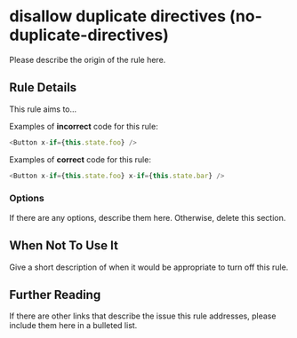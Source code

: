 # disallow duplicate directives (no-duplicate-directives)

Please describe the origin of the rule here.


## Rule Details

This rule aims to...

Examples of **incorrect** code for this rule:

```js
<Button x-if={this.state.foo} />
```

Examples of **correct** code for this rule:

```js
<Button x-if={this.state.foo} x-if={this.state.bar} />
```

### Options

If there are any options, describe them here. Otherwise, delete this section.

## When Not To Use It

Give a short description of when it would be appropriate to turn off this rule.

## Further Reading

If there are other links that describe the issue this rule addresses, please include them here in a bulleted list.
